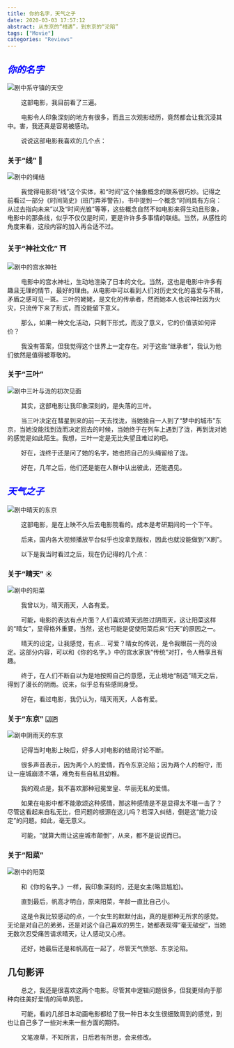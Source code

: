 ```yaml
---
title: 你的名字，天气之子
date: 2020-03-03 17:57:12
abstract: 从东京的“相遇”，到东京的“沦陷”
tags: ["Movie"]
categories: "Reviews"
---
```


## <font color="blue">_**你的名字**_</font>

![剧中系守镇的天空](XiShou.JPG)

&#160; &#160; &#160; &#160; 这部电影，我目前看了三遍。

&#160; &#160; &#160; &#160; 电影令人印象深刻的地方有很多，而且三次观影经历，竟然都会让我沉浸其中。害，我还真是容易被感动。

&#160; &#160; &#160; &#160; 说说这部电影我喜欢的几个点：

### 关于“线” 🧵

![剧中的绳结](Line.JPG)

&#160; &#160; &#160; &#160; 我觉得电影将“线”这个实体，和“时间”这个抽象概念的联系很巧妙。记得之前看过一部分《时间简史》(班门弄斧警告)，书中提到一个概念“时间具有方向：从过去指向未来”以及“时间光锥”等等，这些概念自然不如电影来得生动且形象，电影中的那条线，似乎不仅仅是时间，更是许许多多事情的联结。当然，从感性的角度来看，这段内容的加入再合适不过。

### 关于“神社文化” ⛩

![剧中的宫水神社](Temple.JPG)

&#160; &#160; &#160; &#160; 电影中的宫水神社，生动地渲染了日本的文化。当然，这也是电影中许多有趣且无理的情节，最好的理由。从电影中可以看到人们对历史文化的喜爱与不屑，矛盾之感可见一斑。三叶的姥姥，是文化的传承者，然而她本人也说神社因为火灾，只流传下来了形式，而没能留下意义。

&#160; &#160; &#160; &#160; 那么，如果一种文化活动，只剩下形式，而没了意义，它的价值该如何评价？

&#160; &#160; &#160; &#160; 我没有答案，但我觉得这个世界上一定存在。对于这些“继承者”，我认为他们依然是值得被尊敬的。

### 关于“三叶”

![剧中三叶与泷的初次见面](Encounter.JPG)

&#160; &#160; &#160; &#160; 其实，这部电影让我印象深刻的，是失落的三叶。

&#160; &#160; &#160; &#160; 当三叶决定在彗星到来的前一天去找泷，当她独自一人到了“梦中的城市”东京，当她没能找到泷而决定回去的时候，当她终于在列车上遇到了泷，再到泷对她的感觉是如此陌生。我想，三叶一定是无比失望且难过的吧。

&#160; &#160; &#160; &#160; 好在，泷终于还是问了她的名字，她也把自己的头绳留给了泷。

&#160; &#160; &#160; &#160; 好在，几年之后，他们还是能在人群中认出彼此，还能遇见。


## <font color="blue">_**天气之子**_</font>

![剧中晴天的东京](Sunshine.png)

&#160; &#160; &#160; &#160; 这部电影，是在上映不久后去电影院看的。成本是考研期间的一个下午。

&#160; &#160; &#160; &#160; 后来，国内各大视频播放平台似乎也没拿到版权，因此也就没能做到“X刷”。

&#160; &#160; &#160; &#160; 以下是我当时看过之后，现在仍记得的几个点：


### 关于“晴天” ☀️

![剧中的阳菜](PrayWeather.jpeg)

&#160; &#160; &#160; &#160; 我曾以为，晴天雨天，人各有爱。

&#160; &#160; &#160; &#160; 可能，电影的表达有点片面？人们喜欢晴天远胜过阴雨天，这让阳菜这样的“晴女”，显得格外重要。当然，这也可能是促使阳菜后来“归天”的原因之一。

&#160; &#160; &#160; &#160; 晴天的设定，让我感觉，有点... 可爱？晴女的传说，是令我眼前一亮的设定。这部分内容，可以和《你的名字。》中的宫水家族“传统”对打，令人畅享且有趣。

&#160; &#160; &#160; &#160; 终于，在人们不断自以为是地按照自己的意愿，无止境地“制造”晴天之后，得到了漫长的阴雨。说来，似乎总有些感同身受。

&#160; &#160; &#160; &#160; 好在，看过电影，我仍认为，晴天雨天，人各有爱。


### 关于“东京” 🇯🇵

![剧中阴雨天的东京](Tokyo.png)

&#160; &#160; &#160; &#160; 记得当时电影上映后，好多人对电影的结局讨论不断。

&#160; &#160; &#160; &#160; 很多声音表示，因为两个人的爱情，而令东京沦陷；因为两个人的相守，而让一座城崩溃不堪，难免有些自私且幼稚。

&#160; &#160; &#160; &#160; 我的观点是，我不喜欢那种冠冕堂皇、华丽无私的爱情。

&#160; &#160; &#160; &#160; 如果在电影中都不能歌颂这种感情，那这种感情是不是显得太不堪一击了？尽管这看起来自私无比，但问题的根源在这儿吗？若深入纠结，倒是这“能力设定”的问题。如此，毫无意义。

&#160; &#160; &#160; &#160; 可能，“就算大雨让这座城市颠倒”，从来，都不是说说而已。


### 关于“阳菜”

![剧中的阳菜](YangCai.jpeg)

&#160; &#160; &#160; &#160; 和《你的名字。》一样，我印象深刻的，还是女主(略显尴尬)。

&#160; &#160; &#160; &#160; 直到最后，帆高才明白，原来阳菜，年龄一直比自己小。

&#160; &#160; &#160; &#160; 这是令我比较感动的点，一个女生的默默付出，真的是那种无所求的感觉。无论是对自己的弟弟，还是对这个自己喜欢的男生，她都表现得“毫无破绽”，当她无数次忍受痛苦请求晴天，让人感动又心疼。

&#160; &#160; &#160; &#160; 还好，她最后还是和帆高在一起了，尽管天气愤怒、东京沦陷。


## 几句影评

&#160; &#160; &#160; &#160; 总之，我还是很喜欢这两个电影。尽管其中逻辑问题很多，但我更倾向于那种向往美好爱情的简单夙愿。

&#160; &#160; &#160; &#160; 可能，看的几部日本动画电影都给了我一种日本女生很细致周到的感觉，到也让自己多了一些对未来一些方面的期待。

&#160; &#160; &#160; &#160; 文笔潦草，不知所言，日后若有所思，会来修改。
